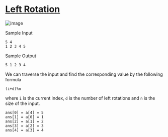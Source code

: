 # [Left Rotation](https://www.hackerrank.com/challenges/ctci-array-left-rotation/problem)

![image](https://user-images.githubusercontent.com/35857179/80590396-608a9b00-8a4e-11ea-89c4-e1e83a334535.png)

Sample Input
```
5 4
1 2 3 4 5
```

Sample Output
```
5 1 2 3 4
```

We can traverse the input and find the corresponding value by the following formula
```
(i+d)%n
```

where ``i`` is the current index, ``d`` is the number of left rotations and ``n`` is the size of the input.

```
ans[0] = a[4] = 5
ans[1] = a[0] = 1
ans[2] = a[1] = 2 
ans[3] = a[2] = 3
ans[4] = a[3] = 4
```
